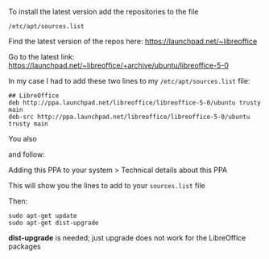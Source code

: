 
To install the latest version add the repositories to the file

    /etc/apt/sources.list

Find the latest version of the repos here: <https://launchpad.net/~libreoffice>

Go to the latest link: <https://launchpad.net/~libreoffice/+archive/ubuntu/libreoffice-5-0>

In my case I had to add these two lines to my `/etc/apt/sources.list` file:

    ## LibreOffice
    deb http://ppa.launchpad.net/libreoffice/libreoffice-5-0/ubuntu trusty main
    deb-src http://ppa.launchpad.net/libreoffice/libreoffice-5-0/ubuntu trusty main

You also 

and follow: 

   Adding this PPA to your system > Technical details about this PPA

This will show you the lines to add to your `sources.list` file

Then: 

    sudo apt-get update
    sudo apt-get dist-upgrade
    
__dist-upgrade__ is needed; just upgrade does not work for the LibreOffice packages

